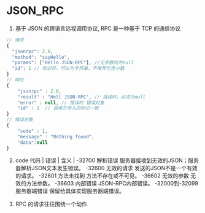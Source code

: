 # JSON_RPC

1. 基于 JSON 的跨语言远程调用协议, RPC 是一种基于 TCP 的通信协议

```js
// 请求
{
  "jsonrpc": 2.0,
  "method": "sayHello",
  "params": ["Hello JSON-RPC"], //无参数则为null
  "id": 1 // 标识符，可以为字符串，不推荐包含小数
}
// 响应
{
    "jsonrpc" : 2.0,
    "result" : "Hell JSON-RPC", // 错误时，必须为null
    "error" : null, // 错误时 错误对象
    "id" : 1  // 调用方传入的标识一致
}
// 错误对象
{
    "code" : 1,
    "message" : "Nothing found",
    "data":null
}


```
2. code 
代码 | 错误 |	含义 |
-32700	解析错误	服务器接收到无效的JSON；服务器解析JSON文本发生错误。
-32600	无效的请求	发送的JSON不是一个有效的请求。
-32601	方法未找到	方法不存在或不可见。
-36602	无效的参数	无效的方法参数。
-36603	内部错误	JSON-RPC内部错误。
-32000到-32099	服务器端错误	保留给具体实现服务器端错误。

3. RPC 的请求往往围绕一个动作
